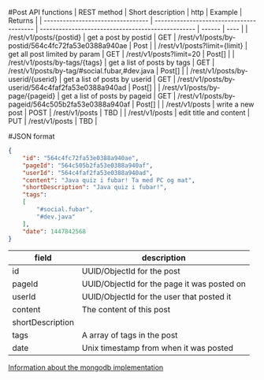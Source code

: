 
#Post API functions
|  REST method                      |  Short description                       | http | Example                                           | Returns |
| --------------------------------- | ---------------------------------------- | ------------------------------------------------- | ------ | ---- |
| /rest/v1/posts/{postid}           | get a post by postid                     | GET  | /rest/v1/posts/by-postid/564c4fc72fa53e0388a940ae | Post   |
| /rest/v1/posts?limit={limit}      | get all post limited by param            | GET  | /rest/v1/posts?limit=20                           | Post[] |
| /rest/v1/posts/by-tags/{tags}     | get a list of posts by tags              | GET  | /rest/v1/posts/by-tag/#social.fubar,#dev.java     | Post[] |
| /rest/v1/posts/by-userid/{userid} | get a list of posts by userid            | GET  | /rest/v1/posts/by-userid/564c4faf2fa53e0388a940ad | Post[] |
| /rest/v1/posts/by-page/{pageid}   | get a list of posts by pageid            | GET  | /rest/v1/posts/by-pageid/564c505b2fa53e0388a940af | Post[] |
| /rest/v1/posts                    | write a new post                         | POST | /rest/v1/posts                                    | TBD    |
| /rest/v1/posts                    | edit title and content                   | PUT  | /rest/v1/posts                                    | TBD    |

#JSON format
```json
{
    "id": "564c4fc72fa53e0388a940ae",
    "pageId": "564c505b2fa53e0388a940af",
    "userId": "564c4faf2fa53e0388a940ad",
    "content": "Java quiz i fubar! Ta med PC og mat",
    "shortDescription": "Java quiz i fubar!",
    "tags":
    [
        "#social.fubar",
        "#dev.java"
    ],
    "date": 1447842568
}
```

| field            | description                                 |
| ---------------- | ------------------------------------------- |
| id               | UUID/ObjectId for the post                  |
| pageId           | UUID/ObjectId for the page it was posted on |
| userId           | UUID/ObjectId for the user that posted it   |
| content          | The content of this post                    |
| shortDescription |
| tags             | A array of tags in the post                 |
| date             | Unix timestamp from when it was posted      |

[Information about the mongodb implementation](../db/mongodb_spec.md#post)
